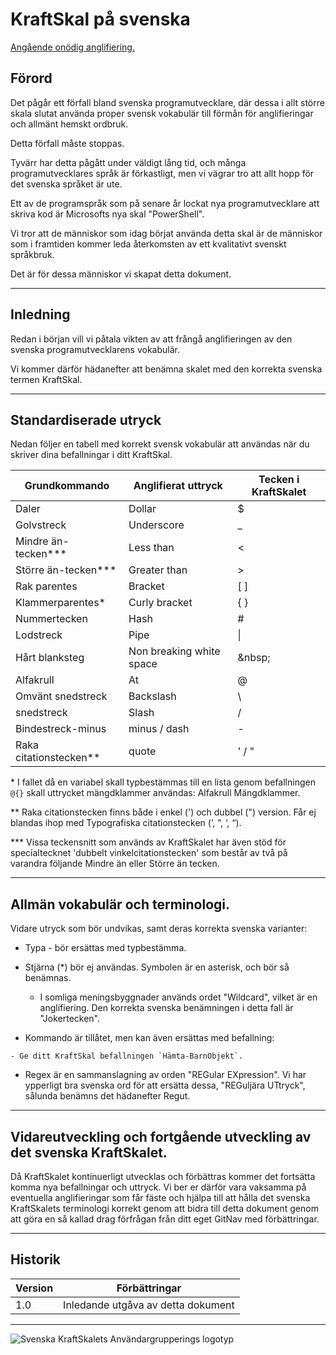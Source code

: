 # KraftSkal på svenska

[Angående onödig anglifiering.](http://www.språkförsvaret.se/sf/index.php?id=189)

## Förord

Det pågår ett förfall bland svenska programutvecklare, där dessa i allt större skala slutat använda proper svensk vokabulär till förmån för anglifieringar och allmänt hemskt ordbruk.

Detta förfall måste stoppas.

Tyvärr har detta pågått under väldigt lång tid, och många programutvecklares språk är förkastligt, men vi vägrar tro att allt hopp för det svenska språket är ute.

Ett av de programspråk som på senare år lockat nya programutvecklare att skriva kod är Microsofts nya skal "PowerShell". 

Vi tror att de människor som idag börjat använda detta skal är de människor som i framtiden kommer leda återkomsten av ett kvalitativt svenskt språkbruk.

Det är för dessa människor vi skapat detta dokument.

---

## Inledning

Redan i början vill vi påtala vikten av att frångå anglifieringen av den svenska programutvecklarens vokabulär.

Vi kommer därför hädanefter att benämna skalet med den korrekta svenska termen KraftSkal.

---

## Standardiserade utryck

Nedan följer en tabell med korrekt svensk vokabulär att användas när du skriver dina befallningar i ditt KraftSkal.

| Grundkommando | Anglifierat uttryck | Tecken i KraftSkalet |
|---|---|---|
| Daler | Dollar | $ |
| Golvstreck | Underscore | _ |
| Mindre än-tecken*** | Less than | < |
| Större än-tecken*** | Greater than | > |
| Rak parentes | Bracket | [ ] |
| Klammerparentes* | Curly bracket | { } |
| Nummertecken | Hash | # |
| Lodstreck | Pipe | \| |
| Hårt blanksteg | Non breaking white space | \&nbsp; |
| Alfakrull | At | @ |
| Omvänt snedstreck | Backslash | \ |
| snedstreck | Slash | / |
| Bindestreck-minus | minus / dash | - |
| Raka citationstecken** | quote | ' / " |

\* I fallet då en variabel skall typbestämmas till en lista genom befallningen `@{}` skall uttrycket mängdklammer användas: Alfakrull Mängdklammer.

\** Raka citationstecken finns både i enkel (') och dubbel (") version. Får ej blandas ihop med Typografiska citationstecken (’, ”, ‘, “).

\*** Vissa teckensnitt som används av KraftSkalet har även stöd för specialtecknet 'dubbelt vinkelcitationstecken' som består av två på varandra följande Mindre än eller Större än tecken.

---

## Allmän vokabulär och terminologi.

Vidare utryck som bör undvikas, samt deras korrekta svenska varianter:

- Typa - bör ersättas med typbestämma.
- Stjärna (*) bör ej användas. Symbolen är en asterisk, och bör så benämnas.
  - I somliga meningsbyggnader används ordet "Wildcard", vilket är en anglifiering. Den korrekta svenska benämningen i detta fall är "Jokertecken".

- Kommando är tillåtet, men kan även ersättas med befallning:

```Text
- Ge ditt KraftSkal befallningen `Hämta-BarnObjekt`.
```

- Regex är en sammanslagning av orden "REGular EXpression". Vi har ypperligt bra svenska ord för att ersätta dessa, "REGuljära UTtryck", sålunda benämns det hädanefter Regut.

---

## Vidareutveckling och fortgående utveckling av det svenska KraftSkalet.

Då KraftSkalet kontinuerligt utvecklas och förbättras kommer det fortsätta komma nya befallningar och uttryck. Vi ber er därför vara vaksamma på eventuella anglifieringar som får fäste och hjälpa till att hålla det svenska KraftSkalets terminologi korrekt genom att bidra till detta dokument genom att göra en så kallad drag förfrågan från ditt eget GitNav med förbättringar.

---

## Historik

| Version | Förbättringar |
|---------|---------------|
| 1.0     | Inledande utgåva av detta dokument |

---

![Svenska KraftSkalets Användargrupperings logotyp](SKALogotyp.PortabelNätverksGrafik.png)
